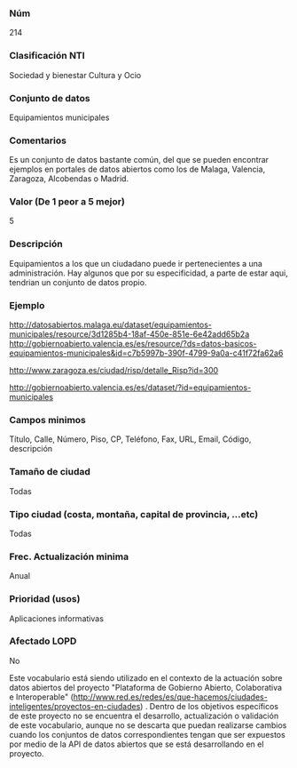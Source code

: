 ### Núm
214
### Clasificación NTI
Sociedad y bienestar
Cultura y Ocio
### Conjunto de datos
Equipamientos municipales
### Comentarios
Es un conjunto de datos bastante común, del que se pueden encontrar ejemplos en portales de datos abiertos como los de Malaga, Valencia, Zaragoza, Alcobendas o Madrid.
### Valor (De 1 peor a 5 mejor)
5
### Descripción
Equipamientos a los que un ciudadano puede ir pertenecientes a una administración. Hay algunos que por su especificidad, a parte de estar aqui, tendrian un conjunto de datos propio.
### Ejemplo
http://datosabiertos.malaga.eu/dataset/equipamientos-municipales/resource/3d1285b4-18af-450e-851e-6e42add65b2a
 http://gobiernoabierto.valencia.es/es/resource/?ds=datos-basicos-equipamientos-municipales&id=c7b5997b-390f-4799-9a0a-c41f72fa62a6

http://www.zaragoza.es/ciudad/risp/detalle_Risp?id=300

http://gobiernoabierto.valencia.es/es/dataset/?id=equipamientos-municipales
### Campos minimos
Título, Calle, Número, Piso, CP, Teléfono, Fax, URL, Email, Código, descripción
### Tamaño de ciudad
Todas
### Tipo ciudad (costa, montaña, capital de provincia, …etc)
Todas
### Frec. Actualización minima
Anual
### Prioridad (usos)
Aplicaciones informativas
### Afectado LOPD
No



Este vocabulario está siendo utilizado en el contexto de la actuación sobre datos abiertos del proyecto "Plataforma de Gobierno Abierto, Colaborativa e Interoperable" (http://www.red.es/redes/es/que-hacemos/ciudades-inteligentes/proyectos-en-ciudades) . Dentro de los objetivos específicos de este proyecto no se encuentra el desarrollo, actualización o validación de este vocabulario, aunque no se descarta que puedan realizarse cambios cuando los conjuntos de datos correspondientes tengan que ser expuestos por medio de la API de datos abiertos que se está desarrollando en el proyecto. 
